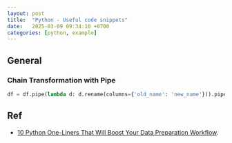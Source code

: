 ```yaml
---
layout: post
title:  "Python - Useful code snippets"
date:   2025-03-09 09:34:10 +0700
categories: [python, example]
---
```


## General
### Chain Transformation with Pipe
~~~python
df = df.pipe(lambda d: d.rename(columns={'old_name': 'new_name'})).pipe(lambda d: d.query('new_name > 10'))
~~~

## Ref
- [10 Python One-Liners That Will Boost Your Data Preparation Workflow](https://machinelearningmastery.com/10-python-one-liners-that-will-boost-your-data-preparation-workflow/).

